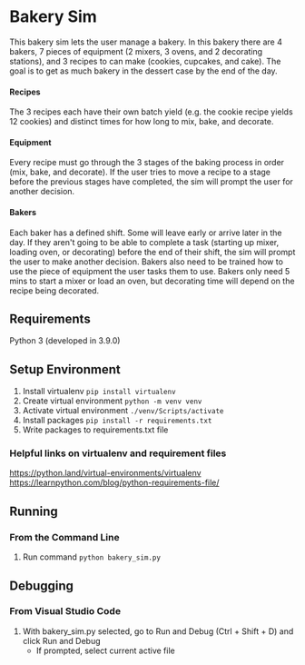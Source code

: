 # Bakery Sim
This bakery sim lets the user manage a bakery. In this bakery there are 4 bakers, 7 pieces of equipment (2 mixers, 3 ovens, and 2 decorating stations), and 3 recipes to can make (cookies, cupcakes, and cake). The goal is to get as much bakery in the dessert case by the end of the day. 
#### Recipes
The 3 recipes each have their own batch yield (e.g. the cookie recipe yields 12 cookies) and distinct times for how long to mix, bake, and decorate.
#### Equipment
Every recipe must go through the 3 stages of the baking process in order (mix, bake, and decorate). If the user tries to move a recipe to a stage before the previous stages have completed, the sim will prompt the user for another decision. 
#### Bakers
Each baker has a defined shift. Some will leave early or arrive later in the day. If they aren't going to be able to complete a task (starting up mixer, loading oven, or decorating) before the end of their shift, the sim will prompt the user to make another decision. Bakers also need to be trained how to use the piece of equipment the user tasks them to use. Bakers only need 5 mins to start a mixer or load an oven, but decorating time will depend on the recipe being decorated.  

## Requirements
Python 3 (developed in 3.9.0)

## Setup Environment
1. Install virtualenv
   `pip install virtualenv`
2. Create virtual environment
   `python -m venv venv`
3. Activate virtual environment
   `./venv/Scripts/activate`
4. Install packages
   `pip install -r requirements.txt`
5. Write packages to requirements.txt file

### Helpful links on virtualenv and requirement files
https://python.land/virtual-environments/virtualenv
https://learnpython.com/blog/python-requirements-file/

## Running

### From the Command Line
1. Run command
   `python bakery_sim.py`

## Debugging

### From Visual Studio Code
1. With bakery_sim.py selected, go to Run and Debug (Ctrl + Shift + D) and click Run and Debug
   * If prompted, select current active file
